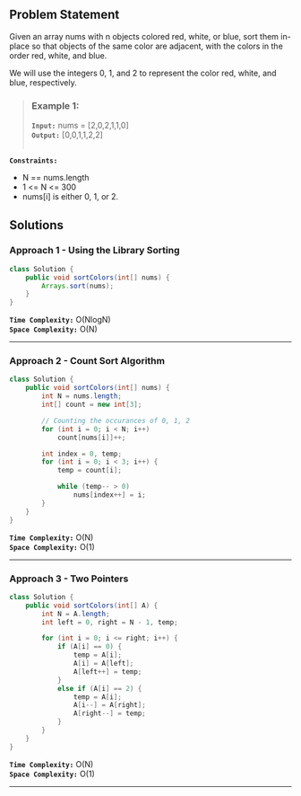## Problem Statement
Given an array nums with n objects colored red, white, or blue, sort them in-place so that objects of the same color are adjacent, with the colors in the order red, white, and blue.

We will use the integers 0, 1, and 2 to represent the color red, white, and blue, respectively.

> ### Example 1:
> **`Input:`** nums = [2,0,2,1,1,0] <br>
> **`Output:`** [0,0,1,1,2,2] <br><br>

**`Constraints:`**
- N == nums.length
- 1 <= N <= 300
- nums[i] is either 0, 1, or 2.

## Solutions
### Approach 1 - Using the Library Sorting

```java
class Solution {
    public void sortColors(int[] nums) {
        Arrays.sort(nums);
    }
}
```

**`Time Complexity:`** O(NlogN) <br>
**`Space Complexity:`** O(N)

---
### Approach 2 - Count Sort Algorithm

```java
class Solution {
    public void sortColors(int[] nums) {
        int N = nums.length;
        int[] count = new int[3];

        // Counting the occurances of 0, 1, 2
        for (int i = 0; i < N; i++)
            count[nums[i]]++;

        int index = 0, temp;
        for (int i = 0; i < 3; i++) {
            temp = count[i];

            while (temp-- > 0)
                nums[index++] = i;
        }
    }
}
```

**`Time Complexity:`** O(N) <br>
**`Space Complexity:`** O(1)

---
### Approach 3 - Two Pointers

```java
class Solution {
    public void sortColors(int[] A) {
        int N = A.length;
        int left = 0, right = N - 1, temp;

        for (int i = 0; i <= right; i++) {
            if (A[i] == 0) {
                temp = A[i];
                A[i] = A[left];
                A[left++] = temp;
            }
            else if (A[i] == 2) {
                temp = A[i];
                A[i--] = A[right];
                A[right--] = temp;
            }
        }
    }
}
```

**`Time Complexity:`** O(N) <br>
**`Space Complexity:`** O(1)

---